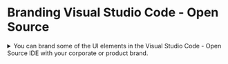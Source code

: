 # Branding Visual Studio Code - Open Source

   <details>
          <summary>You can brand some of the UI elements in the Visual Studio Code - Open Source IDE with your corporate or product brand.</summary>

---

This means first adding brand-related files to the forked IDE repository, then building a container image of the branded IDE, and finally adding a `che-editor.yaml` file to the project repository.

Here are some examples of the UI elements in Visual Studio Code - Open Source that you can brand:

* Browser tab title and icon
* The icon for the empty editor area when no editor is open
* The Status Bar commands
* The Status Bar icon
* The Get Started page
* The tab icon for the Get Started page
* The application name in the *About* dialog


## Prerequisites

* Bash
* `{docker-cli}`

## Procedure

1. Fork or download the Git [repository](https://github.com/che-incubator/che-code/tree/main/) of Visual Studio Code - Open Source IDE for {prod}.

2. In the `/branding/` folder of the repository, create the `product.json` file, which maps custom branding resources.

	**TIP** In the `product.json` file, specify all paths relative the `/branding/` folder.

	*Example. `/branding/product.json`*

	The following example shows all of the properties that you can customize by using this file:

```
{
    "nameShort": "The application name for UI elements",
    "nameLong": "Red Hat OpenShift Dev Spaces with Microsoft Visual Studio Code - Open Source IDE",
    "icons": {
        "favicon": {
            "universal": "icons/favicon.ico"
        },
        "welcome": {
            "universal": "icons/dev-spaces.svg"
        },
        "statusBarItem": {
            "universal": "icons/dev-spaces.svg"
        },
        "letterpress": {
            "light": "icons/letterpress-light.svg",
            "dark": "icons/letterpress-light.svg"
        }
    },
    "remoteIndicatorCommands": {
        "openDocumentationCommand": "Dev Spaces: Open Documentation",
        "openDashboardCommand": "Dev Spaces: Open Dashboard",
        "stopWorkspaceCommand": "Dev Spaces: Stop Workspace"
    },
    "workbenchConfigFilePath": "workbench-config.json",
    "codiconCssFilePath": "css/codicon.css"
}
```

	`nameShort` is the application name for UI elements.

	`nameLong` is the application name that is used for the *Welcome* page, **About** dialog, and browser tab title.

	`favicon` is the icon for the browser tab title for all themes.

	`welcome` is the icon for the tab title of the **Get Started** page for all themes.

	`statusBarItem` is the icon for the bottom *Status Bar* for all themes. Define it as `codicon` in the `workbench-config.json` file and the `codicon` CSS styles.

	`letterpress` is the icon for the empty editor area when no editor is open. You can provide different icon files for `light` and `dark` themes.

	`remoteIndicatorCommands` is the names of commands provided by the [Eclipse Che Remote](https://github.com/che-incubator/che-code/blob/main/code/extensions/che-remote/package.nls.json) extension. Users can run these commands by clicking the *Status Bar*.

	`workbenchConfigFilePath` is the relative path to `workbench-config.json`, which is explained in one of the next steps.

	`codiconCssFilePath` is the relative path to `css/codicon.css`, which is explained in one of the next steps.

	**NOTE** The values defined in the `/branding/product.json` file override the [default values](https://github.com/che-incubator/che-code/blob/main/code/product.json).

3. Add the icon files, which you specified in the `product.json` file in the previous step, to the repository.

4. Create a `/branding/workbench-config.json` file with custom values.

	*Example. `/branding/workbench-config.json`*

```
{
	"windowIndicator": {
		"label": "$(eclipse-che) Eclipse Che",
		"tooltip": "Eclipse Che"
	},
	"configurationDefaults": {
		"workbench.colorTheme": "Dark",
		"workbench.colorCustomizations": {
			"statusBarItem.remoteBackground": "#FDB940",
			"statusBarItem.remoteForeground": "#525C86"
		}
	},
	"initialColorTheme": {
		"themeType": "dark",
		"colors": {
			"statusBarItem.remoteBackground": "#FDB940",
			"statusBarItem.remoteForeground": "#525C86"
		}
	}
}
```

5. Create a `/branding/css/codicon.css` file with custom values.

	*Example. `/branding/css/codicon.css`*

```
span.codicon.codicon-eclipse-che  {
	background-image: url(./che/che-icon.svg);
	width: 13px;
	height: 13px;
}
```

6. Run the `/branding/branding.sh` script.

```
$ ./branding/branding.sh
```

7. Build the container image from the `/che-code/` directory and push the image to a container registry:

```
$ {docker-cli} build -f build/dockerfiles/linux-musl.Dockerfile -t linux-musl-amd64 .

$ {docker-cli} build -f build/dockerfiles/linux-libc.Dockerfile -t linux-libc-amd64 .

$ export DOCKER_BUILDKIT=1

$ {docker-cli} build -f build/dockerfiles/assembly.Dockerfile -t vs-code-open-source .

$ {docker-cli} push <username>/vs-code-open-source:next
```

8. Create a `/.che/che-editor.yaml` file in the remote repository that you intend to clone into workspaces. This file must specify the container image of your customized Visual Studio Code - Open Source that is to be pulled for new workspaces.

	*Example. `/che-editor.yaml` for the branded Visual Studio Code - Open Source*

```
inline:
  schemaVersion: 2.1.0
  metadata:
    name: che-code
  commands:
    - id: init-container-command
      apply:
        component: che-code-injector
  events:
    preStart:
      - init-container-command
  components:
    - name: che-code-runtime-description
      container:
        image: quay.io/devfile/universal-developer-image:ubi8-latest
        command:
          - /checode/entrypoint-volume.sh
        volumeMounts:
          - name: checode
            path: /checode
        memoryLimit: 2Gi
        memoryRequest: 256Mi
        cpuLimit: 500m
        cpuRequest: 30m
        endpoints:
          - name: che-code
            attributes:
              type: main
              cookiesAuthEnabled: true
              discoverable: false
              urlRewriteSupported: true
            targetPort: 3100
            exposure: public
            secure: false
            protocol: https
          - name: code-redirect-1
            attributes:
              discoverable: false
              urlRewriteSupported: true
            targetPort: 13131
            exposure: public
            protocol: http
          - name: code-redirect-2
            attributes:
              discoverable: false
              urlRewriteSupported: true
            targetPort: 13132
            exposure: public
            protocol: http
          - name: code-redirect-3
            attributes:
              discoverable: false
              urlRewriteSupported: true
            targetPort: 13133
            exposure: public
            protocol: http
      attributes:
        app.kubernetes.io/component: che-code-runtime
        app.kubernetes.io/part-of: che-code.eclipse.org
    - name: checode
      volume: {}
    - name: che-code-injector
      container:
        image: quay.io/username/vs-code-open-source:next <1>
        command: ["/entrypoint-init-container.sh"]
        volumeMounts:
          - name: checode
            path: /checode
        memoryLimit: 128Mi
        memoryRequest: 32Mi
        cpuLimit: 500m
        cpuRequest: 30m
```

	**NOTE** In this example, `quay.io/username/vs-code-open-source:next` specifies the container image of a branded Visual Studio Code - Open Source that will be pulled at workspace creation.


## Verification

1. Start a new workspace with a clone of the project repository that contains the `che-editor.yaml` file.

2. Check that the configured UI elements are correctly branded in Visual Studio Code - Open Source in the workspace.

---

</details>
